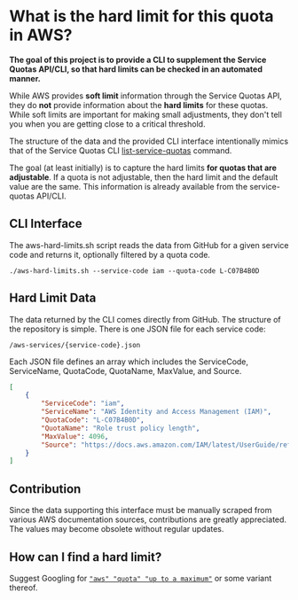 # What is the hard limit for this quota in AWS?

**The goal of this project is to provide a CLI to supplement
the Service Quotas API/CLI, so that hard limits can be checked
in an automated manner.**

While AWS provides **soft limit** information through the Service Quotas API, they do **not**
provide information about the **hard limits** for these quotas. While soft limits are
important for making small adjustments, they don't tell you when you are getting close
to a critical threshold. 

The structure of the data and the provided CLI interface intentionally mimics that of the
Service Quotas CLI [list-service-quotas](https://docs.aws.amazon.com/cli/latest/reference/service-quotas/list-service-quotas.html) command.

The goal (at least initially) is to capture the hard limits **for quotas that are adjustable**. 
If a quota is not adjustable, then the hard limit and the default value are the same. This information
is already available from the service-quotas API/CLI.

## CLI Interface

The aws-hard-limits.sh script reads the data from GitHub for a given service code and returns it, optionally filtered by a quota code.
```shell
./aws-hard-limits.sh --service-code iam --quota-code L-C07B4B0D
```

## Hard Limit Data

The data returned by the CLI comes directly from GitHub. 
The structure of the repository is simple. There is one JSON file for each service code:
```
/aws-services/{service-code}.json
```

Each JSON file defines an array which includes the ServiceCode, ServiceName, QuotaCode, QuotaName, MaxValue, and Source.
```json
[
    {
        "ServiceCode": "iam",
        "ServiceName": "AWS Identity and Access Management (IAM)",
        "QuotaCode": "L-C07B4B0D",
        "QuotaName": "Role trust policy length",
        "MaxValue": 4096,
        "Source": "https://docs.aws.amazon.com/IAM/latest/UserGuide/reference_iam-quotas.html"
    }
]
```

## Contribution

Since the data supporting this interface must be manually scraped from various AWS documentation sources,
contributions are greatly appreciated. The values may become obsolete without regular updates.

## How can I find a hard limit?

Suggest Googling for [`"aws" "quota" "up to a maximum"`](https://www.google.com/search?q=%22aws%22+%22quota%22+%22up+to+a+maximum%22) or some variant thereof.
